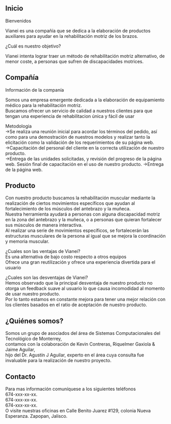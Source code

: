## Inicio
Bienvenidos<br>

Vianei es una compañía que se dedica a la elaboración de productos auxiliares para ayudar en la rehabilitación motriz de los brazos.<br>

¿Cuál es nuestro objetivo?<br>
	
Vianei intenta lograr traer un método de rehabilitación motriz alternativo, de menor coste, a personas que sufren de discapacidades motrices.


	

## Compañía
Información de la companía

Somos una empresa emergente dedicada a la elaboración de equipamiento médico para la rehabilitación motriz.<br>
Buscamos ofrecer un servicio de calidad a nuestros clientes para que tengan una experiencia de rehabilitacion única y fácil de usar<br>

   Metodologia<br>
->Se realiza una reunión inicial para acordar los términos del pedido, así como para una demostración de nuestros modelos y realizar tanto la elicitación como la validación de los requerimientos de su página web.<br>
->Capacitación del personal del cliente en la correcta utilización de nuestro producto.<br>
->Entrega de las unidades solicitadas, y revisión del progreso de la página web. Sesión final de capacitación en el uso de nuestro producto.
->Entrega de la página web.<br>

## Producto

Con nuestro producto buscamos la rehabilitación muscular mediante la realización de ciertos movimientos específicos que ayudan al fortalecimiento de los músculos del antebrazo y la muñeca.<br>
Nuestra herramienta ayudará a personas con alguna discapacidad motriz en la zona del antebrazo y la muñeca, o a personas que quieran fortalecer sus músculos de manera interactiva.<br>
Al realizar una serie de movimientos específicos, se fortalecerán las estructuras musculares de la persona al igual que se mejora la coordinación y memoria muscular.<br>

¿Cuales son las ventajas de Vianei?<br>
	Es una alternativa de bajo costo respecto a otros equipos<br>
	Ofrece una gran reutilización y ofrece una experiencia divertida para el usuario<br>

¿Cuales son las desventajas de Vianei?<br>
	Hemos observado que la principal desventaja de nuestro producto no otorga un feedback suave al usuario lo que causa incomodidad al momento de usar nuestro producto.<br>
	Por lo tanto estamos en constante mejora para tener una mejor relación con los clientes basados en el ratio de aceptación de nuestro producto.<br>

## ¿Quiénes somos?

Somos un grupo de asociados del área de Sistemas Computacionales del Tecnológico de Monterrey,<br>
contamos con la colaboración de Kevin Contreras, Riquelmer Gaxiola & Jaime Aguilar,<br>
hijo del Dr. Agustín J Aguilar, experto en el área cuya consulta fue invaluable para la realización de nuestro proyecto.<br> 

## Contacto

Para mas información comuníquese a los siguientes teléfonos<br>
674-xxx-xx-xx.<br>
674-xxx-xx-xx.<br>
674-xxx-xx-xx.<br>
O visite nuestras oficinas en Calle Benito Juarez #129, colonia Nueva Esperanza. Zapopan, Jalisco. <br>
